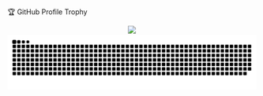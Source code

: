 🏆 GitHub Profile Trophy</p>
<div align="center"> <img src="https://github-profile-trophy.vercel.app/?username=eeric&row=1&theme=discord&margin-w=20" /> </div>
<img src="https://github.com/eeric/Pedestrian-detection-paper-list/blob/main/Visualize/github-snake.svg">




